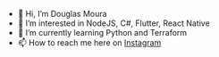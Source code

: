 - 👋 Hi, I’m Douglas Moura
- 👀 I’m interested in NodeJS, C#, Flutter, React Native
- 🌱 I’m currently learning Python and Terraform
- 📫 How to reach me here on [Instagram](https://instagram.com/douglinhasroots)

<!---
douglinhasmoura/douglinhasmoura is a ✨ special ✨ repository because its `README.md` (this file) appears on your GitHub profile.
You can click the Preview link to take a look at your changes.
--->
